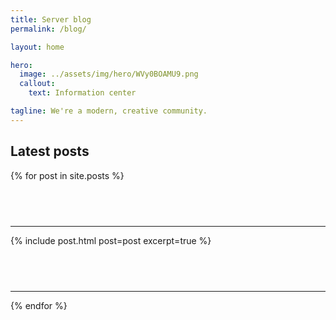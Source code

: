```yaml
---
title: Server blog
permalink: /blog/

layout: home

hero:
  image: ../assets/img/hero/WVy0BOAMU9.png
  callout:
    text: Information center

tagline: We're a modern, creative community.
---
```


## Latest posts
{% for post in site.posts %}
  <hr style="margin-top: 4.5rem;">
  {% include post.html post=post excerpt=true %}
  <hr style="margin-top: 4.5rem;">
{% endfor %}
